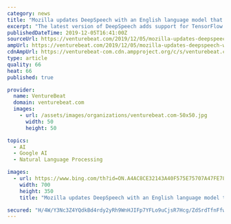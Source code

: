 ```yaml
---
category: news
title: "Mozilla updates DeepSpeech with an English language model that runs ‘faster than real time’"
excerpt: "The latest version of DeepSpeech adds support for TensorFlow Lite, a version of Google’s TensorFlow machine learning framework that’s optimized for compute-constrained mobile and embedded devices. It’s reduced DeepSpeech’s package size from 98MB to 3.7MB and its built-in English model size — which has a 7.5% word error rate on a ..."
publishedDateTime: 2019-12-05T16:41:00Z
sourceUrl: https://venturebeat.com/2019/12/05/mozilla-updates-deepspeech-with-an-english-language-model-that-runs-faster-than-real-time/
ampUrl: https://venturebeat.com/2019/12/05/mozilla-updates-deepspeech-with-an-english-language-model-that-runs-faster-than-real-time/amp/
cdnAmpUrl: https://venturebeat-com.cdn.ampproject.org/c/s/venturebeat.com/2019/12/05/mozilla-updates-deepspeech-with-an-english-language-model-that-runs-faster-than-real-time/amp/
type: article
quality: 66
heat: 66
published: true

provider:
  name: VentureBeat
  domain: venturebeat.com
  images:
    - url: /assets/images/organizations/venturebeat.com-50x50.jpg
      width: 50
      height: 50

topics:
  - AI
  - Google AI
  - Natural Language Processing

images:
  - url: https://www.bing.com/th?id=ON.A4AC8CE32143A40F575E75707A47FE78
    width: 700
    height: 350
    title: "Mozilla updates DeepSpeech with an English language model that runs ‘faster than real time’"

secured: "H/4W/Y3Nc3Z4YQdkBd4rdy2yRh9WnHJIFp7YFLo9uCjsR7Hcg/ZdSrdTfnFfwQ4A3wQkDqRUnmFxVVhQun9hAbr5CJm5JB+MDtdCmbP8wnar9F+AfIOvLIf4xI/y5klpko33BUb+hPfvwqg+KYpMHJM8/6414naClP2IU28RfyR9fgegEY50L3yR8Xj/d0jnepQQboNUR33jL9JHWkEA+UWNR5KebicFUS4iPuIj3EUFJYYqWjhbYB+tut3wbCetrd/DwaiONZ0Wqru8JStAiQ==;XgKdnvSyPV249WOmCzexww=="
---
```


